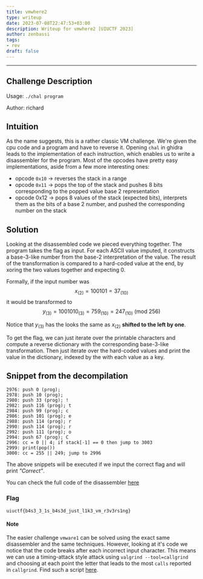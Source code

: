 ```yaml
---
title: vmwhere2
type: writeup
date: 2023-07-08T22:47:53+03:00
description: Writeup for vmwhere2 [UIUCTF 2023]
author: zenbassi
tags:
- rev
draft: false
---
```

___

## Challenge Description

Usage: `./chal program`

Author: richard

## Intuition

As the name suggests, this is a rather classic VM challenge. We're given the
cpu code and a program and have to reverse it. Opening `chal` in ghidra leads
to the implementation of each instruction, which enables us to write a
disassembler for the program. Most of the opcodes have pretty easy
implementations, aside from a few more interesting ones:

* opcode `0x10` -> reverses the stack in a range
* opcode `0x11` -> pops the top of the stack and pushes 8 bits corresponding to the popped value base 2 representation
* opcode 0x12 -> pops 8 values of the stack (expected bits), interprets them as the bits of a base 2 number, and pushed the corresponding number on the stack

## Solution

Looking at the disassembled code we pieced everything together. The program takes 
the flag as input. For each ASCII value imputed, it constructs a base-3-like number 
from the base-2 interpretation of the value. The result of the transformation is 
compared to a hard-coded value at the end, by xoring the two values together and expecting 0.

Formally, if the input number was $$x_{(2)}=100101 = 37_{(10)}$$ it would be transformed to $$y_{(3)} = 1001010_{(3)} = 759_{(10)} = 247_{(10)}\text{ (mod 256)}$$

Notice that $y_{(3)}$ has the looks the same as $x_{(2)}$ **shifted to the left by one**.

To get the flag, we can just iterate over the printable characters and compute a reverse dictionary with the corresponding base-3-like transformation. Then just iterate over the hard-coded values and print the value in the dictionary, indexed by the with each value as a key.

## Snippet from the decompilation

```
2976: push 0 (prog); 
2978: push 10 (prog); 
2980: push 33 (prog); !
2982: push 116 (prog); t
2984: push 99 (prog); c
2986: push 101 (prog); e
2988: push 114 (prog); r
2990: push 114 (prog); r
2992: push 111 (prog); o
2994: push 67 (prog); C
2996: cc = 0 || 4; if stack[-1] == 0 then jump to 3003
2999: print(pop())
3000: cc = 255 || 249; jump to 2996
```

The above snippets will be executed if we input the correct flag and will print _"Correct"_.

You can check the full code of the disassembler [here](https://gist.github.com/Stefan-Radu/d6ddaa06e3fdc25ed2c779743f167778)

### Flag

`uiuctf{b4s3_3_1s_b4s3d_just_l1k3_vm_r3v3rs1ng}`

#### Note

The easier challenge `vmware1` can be solved using the exact same disassembler
and the same techniques. However, looking at it's code we notice that the code breaks after each incorrect input character. This means we can use a timing-attack style attack using `valgrind --tool=callgrind` and choosing at each point the letter that leads to the most `calls` reported in `callgrind`. Find such a script [here](https://github.com/dothidden/tools/blob/main/rev/call-count-attack/highest_value.sh).
